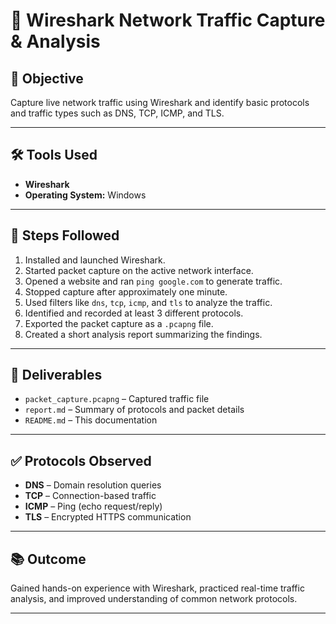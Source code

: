 # 📡 Wireshark Network Traffic Capture & Analysis

## 📝 Objective

Capture live network traffic using Wireshark and identify basic protocols and traffic types such as DNS, TCP, ICMP, and TLS.

---

## 🛠 Tools Used

- **Wireshark**
- **Operating System:** Windows

---

## 📌 Steps Followed

1. Installed and launched Wireshark.
2. Started packet capture on the active network interface.
3. Opened a website and ran `ping google.com` to generate traffic.
4. Stopped capture after approximately one minute.
5. Used filters like `dns`, `tcp`, `icmp`, and `tls` to analyze the traffic.
6. Identified and recorded at least 3 different protocols.
7. Exported the packet capture as a `.pcapng` file.
8. Created a short analysis report summarizing the findings.

---

## 📄 Deliverables

- `packet_capture.pcapng` – Captured traffic file
- `report.md` – Summary of protocols and packet details
- `README.md` – This documentation

---

## ✅ Protocols Observed

- **DNS** – Domain resolution queries
- **TCP** – Connection-based traffic
- **ICMP** – Ping (echo request/reply)
- **TLS** – Encrypted HTTPS communication

---

## 📚 Outcome

Gained hands-on experience with Wireshark, practiced real-time traffic analysis, and improved understanding of common network protocols.

---
